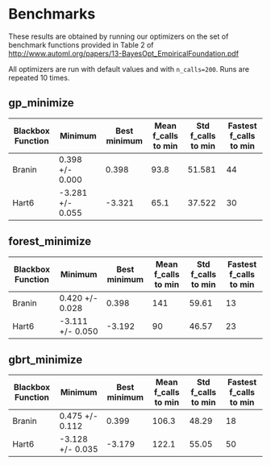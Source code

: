 # Benchmarks

These results are obtained by running our optimizers on the set of benchmark
functions provided in Table 2 of http://www.automl.org/papers/13-BayesOpt_EmpiricalFoundation.pdf

All optimizers are run with default values and with `n_calls=200`. Runs are
repeated 10 times.

## gp_minimize

|Blackbox Function| Minimum | Best minimum | Mean f_calls to min | Std f_calls to min | Fastest f_calls to min
------------------|------------|-----------|---------------------|--------------------|-----------------------
|Branin| 0.398 +/- 0.000 |0.398 | 93.8 | 51.581 | 44
|Hart6| -3.281 +/- 0.055|-3.321 | 65.1 | 37.522 | 30

## forest_minimize

|Blackbox Function| Minimum | Best minimum | Mean f_calls to min | Std f_calls to min | Fastest f_calls to min
------------------|------------|-----------|---------------------|--------------------|-----------------------
|Branin| 0.420 +/- 0.028 |0.398 | 141 | 59.61 | 13
|Hart6| -3.111 +/- 0.050|-3.192 | 90 | 46.57 | 23

## gbrt_minimize

|Blackbox Function| Minimum | Best minimum | Mean f_calls to min | Std f_calls to min | Fastest f_calls to min
------------------|------------|-----------|---------------------|--------------------|-----------------------
|Branin| 0.475 +/- 0.112 |0.399 | 106.3 | 48.29 | 18
|Hart6| -3.128 +/- 0.035|-3.179 | 122.1 | 55.05 | 50
